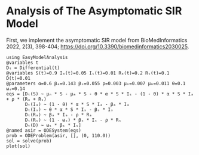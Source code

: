 # Analysis of The Asymptomatic SIR Model

First, we implement the asymptomatic SIR model from BioMedInformatics 2022, 2(3),
398-404; https://doi.org/10.3390/biomedinformatics2030025.

```@example asir
using EasyModelAnalysis
@variables t
Dₜ = Differential(t)
@variables S(t)=0.9 Iₐ(t)=0.05 Iₛ(t)=0.01 Rₐ(t)=0.2 Rₛ(t)=0.1 D(t)=0.01
@parameters α=0.6 βₐ=0.143 βₛ=0.055 ρ=0.003 μₙ=0.007 μₘ=0.011 θ=0.1 ωₛ=0.14
eqs = [Dₜ(S) ~ μₙ * S - μₘ * S - θ * α * S * Iₛ - (1 - θ) * α * S * Iₐ + ρ * (Rₐ + Rₛ)
       Dₜ(Iₐ) ~ (1 - θ) * α * S * Iₐ - βₐ * Iₐ
       Dₜ(Iₛ) ~ θ * α * S * Iₛ - βₛ * Iₛ
       Dₜ(Rₐ) ~ βₐ * Iₐ - ρ * Rₐ
       Dₜ(Rₛ) ~ (1 - ωₛ) * βₛ * Iₛ - ρ * Rₛ
       Dₜ(D) ~ ωₛ * βₛ * Iₛ]
@named asir = ODESystem(eqs)
prob = ODEProblem(asir, [], (0, 110.0))
sol = solve(prob)
plot(sol)
```